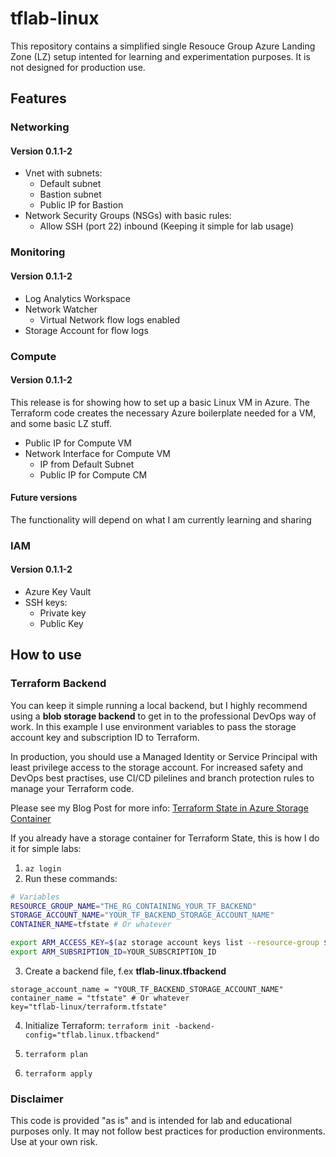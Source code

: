 # tflab-linux

This repository contains a simplified single Resouce Group Azure Landing Zone (LZ) setup intented for learning and experimentation purposes. It is not designed for production use.

## Features

### Networking

#### Version 0.1.1-2

- Vnet with subnets:
  - Default subnet
  - Bastion subnet
  - Public IP for Bastion
- Network Security Groups (NSGs) with basic rules:
  - Allow SSH (port 22) inbound (Keeping it simple for lab usage)

### Monitoring

#### Version 0.1.1-2

- Log Analytics Workspace
- Network Watcher
  - Virtual Network flow logs enabled
- Storage Account for flow logs

### Compute

#### Version 0.1.1-2

This release is for showing how to set up a basic Linux VM in Azure. The
Terraform code creates the necessary Azure boilerplate needed for a VM, and
some basic LZ stuff.

- Public IP for Compute VM
- Network Interface for Compute VM
  - IP from Default Subnet
  - Public IP for Compute CM

#### Future versions

The functionality will depend on what I am currently learning and sharing

### IAM

#### Version 0.1.1-2

- Azure Key Vault
- SSH keys:
  - Private key
  - Public Key

## How to use

### Terraform Backend

You can keep it simple running a local backend, but I highly recommend using
a **blob storage backend** to get in to the professional DevOps way of work.
In this example I use environment variables to pass the storage account key and
subscription ID to Terraform.

In production, you should use a Managed Identity or Service Principal with
least privilege access to the storage account. For increased safety and DevOps
best practises, use CI/CD pilelines and branch protection rules to manage
your Terraform code.

Please see my Blog Post for more info:
[Terraform State in Azure Storage Container](https://www.jannidar.com/blog/terraform-state-in-azure-storage)

If you already have a storage container for Terraform State, this is how I do
it for simple labs:

1. `az login`
2. Run these commands:

```bash
# Variables
RESOURCE_GROUP_NAME="THE_RG_CONTAINING_YOUR_TF_BACKEND"
STORAGE_ACCOUNT_NAME="YOUR_TF_BACKEND_STORAGE_ACCOUNT_NAME"
CONTAINER_NAME=tfstate # Or whatever

export ARM_ACCESS_KEY=$(az storage account keys list --resource-group $RESOURCE_GROUP_NAME --account-name $STORAGE_ACCOUNT_NAME --query '[0].value' -o tsv)
export ARM_SUBSRIPTION_ID=YOUR_SUBSCRIPTION_ID
```

3. Create a backend file, f.ex **tflab-linux.tfbackend**

```hcl
storage_account_name = "YOUR_TF_BACKEND_STORAGE_ACCOUNT_NAME"
container_name = "tfstate" # Or whatever
key="tflab-linux/terraform.tfstate"
```

4. Initialize Terraform: `terraform init -backend-config="tflab.linux.tfbackend"`

5. `terraform plan`

6. `terraform apply`

### Disclaimer

This code is provided "as is" and is intended for lab and educational purposes
only. It may not follow best practices for production environments. Use at your
own risk.
